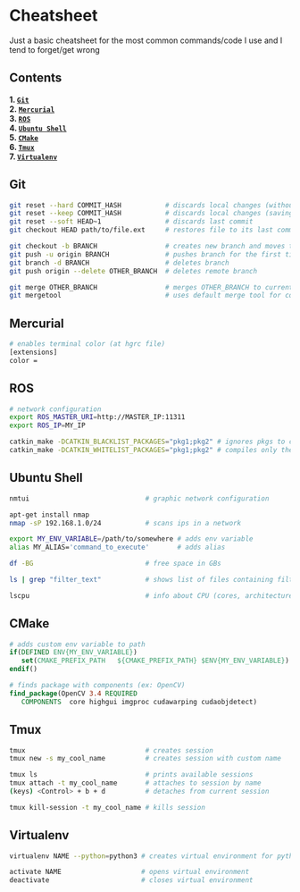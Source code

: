 Cheatsheet
==========

Just a basic cheatsheet for the most common commands/code I use and I tend to forget/get wrong

Contents
---------
**1. [`Git`](#Git)**  
**2. [`Mercurial`](#Mercurial)**  
**3. [`ROS`](#ROS)**  
**4. [`Ubuntu Shell`](#Ubuntu)**  
**5. [`CMake`](#CMake)**  
**6. [`Tmux`](#Tmux)**  
**7. [`Virtualenv`](#Virtualenv)**


Git
---
```bash
git reset --hard COMMIT_HASH           # discards local changes (without saving them)
git reset --keep COMMIT_HASH           # discards local changes (saving them)
git reset --soft HEAD~1                # discards last commit
git checkout HEAD path/to/file.ext     # restores file to its last commited version

git checkout -b BRANCH                 # creates new branch and moves to it
git push -u origin BRANCH              # pushes branch for the first time
git branch -d BRANCH                   # deletes branch
git push origin --delete OTHER_BRANCH  # deletes remote branch 

git merge OTHER_BRANCH                 # merges OTHER_BRANCH to current one
git mergetool                          # uses default merge tool for conflicts
```

Mercurial
---
```bash
# enables terminal color (at hgrc file)
[extensions]
color =
```

ROS
---
```bash
# network configuration
export ROS_MASTER_URI=http://MASTER_IP:11311 
export ROS_IP=MY_IP

catkin_make -DCATKIN_BLACKLIST_PACKAGES="pkg1;pkg2" # ignores pkgs to compile
catkin_make -DCATKIN_WHITELIST_PACKAGES="pkg1;pkg2" # compiles only these pkgs
```

Ubuntu Shell
------
```bash
nmtui                             # graphic network configuration

apt-get install nmap
nmap -sP 192.168.1.0/24           # scans ips in a network

export MY_ENV_VARIABLE=/path/to/somewhere # adds env variable
alias MY_ALIAS='command_to_execute'       # adds alias

df -BG                            # free space in GBs

ls | grep "filter_text"           # shows list of files containing filter_text

lscpu                             # info about CPU (cores, architecture...)
```

CMake
-----
```cmake
# adds custom env variable to path
if(DEFINED ENV{MY_ENV_VARIABLE})
   set(CMAKE_PREFIX_PATH   ${CMAKE_PREFIX_PATH} $ENV{MY_ENV_VARIABLE})
endif()

# finds package with components (ex: OpenCV)
find_package(OpenCV 3.4 REQUIRED
   COMPONENTS  core highgui imgproc cudawarping cudaobjdetect)
```

Tmux
----

```bash
tmux                              # creates session
tmux new -s my_cool_name          # creates session with custom name

tmux ls                           # prints available sessions
tmux attach -t my_cool_name       # attaches to session by name
(keys) <Control> + b + d          # detaches from current session

tmux kill-session -t my_cool_name # kills session
```

Virtualenv
----------

```bash
virtualenv NAME --python=python3 # creates virtual environment for python3

activate NAME                    # opens virtual environment
deactivate                       # closes virtual environment
```